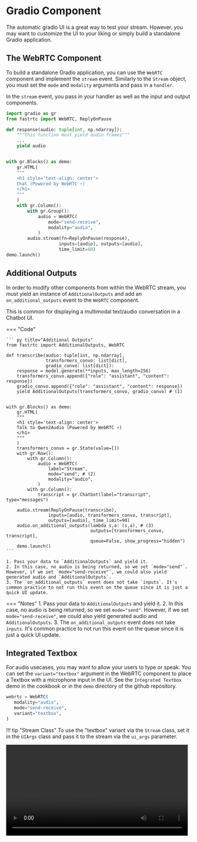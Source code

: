 # Gradio Component

The automatic gradio UI is a great way to test your stream. However, you may want to customize the UI to your liking or simply build a standalone Gradio application. 

## The WebRTC Component

To build a standalone Gradio application, you can use the `WebRTC` component and implement the `stream` event.
Similarly to the `Stream` object, you must set the `mode` and `modality` arguments and pass in a `handler`.

In the `stream` event, you pass in your handler as well as the input and output components.

``` py
import gradio as gr
from fastrtc import WebRTC, ReplyOnPause

def response(audio: tuple[int, np.ndarray]):
    """This function must yield audio frames"""
    ...
    yield audio


with gr.Blocks() as demo:
    gr.HTML(
    """
    <h1 style='text-align: center'>
    Chat (Powered by WebRTC ⚡️)
    </h1>
    """
    )
    with gr.Column():
        with gr.Group():
            audio = WebRTC(
                mode="send-receive",
                modality="audio",
            )
        audio.stream(fn=ReplyOnPause(response),
                    inputs=[audio], outputs=[audio],
                    time_limit=60)
demo.launch()
```

## Additional Outputs

In order to modify other components from within the WebRTC stream, you must yield an instance of `AdditionalOutputs` and add an `on_additional_outputs` event to the `WebRTC` component.

This is common for displaying a multimodal text/audio conversation in a Chatbot UI.

=== "Code"

    ``` py title="Additional Outputs"
    from fastrtc import AdditionalOutputs, WebRTC

    def transcribe(audio: tuple[int, np.ndarray],
                   transformers_convo: list[dict],
                   gradio_convo: list[dict]):
        response = model.generate(**inputs, max_length=256)
        transformers_convo.append({"role": "assistant", "content": response})
        gradio_convo.append({"role": "assistant", "content": response})
        yield AdditionalOutputs(transformers_convo, gradio_convo) # (1)


    with gr.Blocks() as demo:
        gr.HTML(
        """
        <h1 style='text-align: center'>
        Talk to Qwen2Audio (Powered by WebRTC ⚡️)
        </h1>
        """
        )
        transformers_convo = gr.State(value=[])
        with gr.Row():
            with gr.Column():
                audio = WebRTC(
                    label="Stream",
                    mode="send", # (2)
                    modality="audio",
                )
            with gr.Column():
                transcript = gr.Chatbot(label="transcript", type="messages")

        audio.stream(ReplyOnPause(transcribe),
                    inputs=[audio, transformers_convo, transcript],
                    outputs=[audio], time_limit=90)
        audio.on_additional_outputs(lambda s,a: (s,a), # (3)
                                    outputs=[transformers_convo, transcript],
                                    queue=False, show_progress="hidden")
        demo.launch()
    ```
    
    1. Pass your data to `AdditionalOutputs` and yield it.
    2. In this case, no audio is being returned, so we set `mode="send"`. However, if we set `mode="send-receive"`, we could also yield generated audio and `AdditionalOutputs`.
    3. The `on_additional_outputs` event does not take `inputs`. It's common practice to not run this event on the queue since it is just a quick UI update.
=== "Notes"
    1. Pass your data to `AdditionalOutputs` and yield it.
    2. In this case, no audio is being returned, so we set `mode="send"`. However, if we set `mode="send-receive"`, we could also yield generated audio and `AdditionalOutputs`.
    3. The `on_additional_outputs` event does not take `inputs`. It's common practice to not run this event on the queue since it is just a quick UI update.


## Integrated Textbox

For audio usecases, you may want to allow your users to type or speak. You can set the `variant="textbox"` argument in the WebRTC component to place a Textbox with a microphone input in the UI. See the `Integrated Textbox` demo in the cookbook or in the `demo` directory of the github repository.

 ``` py
webrtc = WebRTC(
    modality="audio",
    mode="send-receive",
    variant="textbox",
)
 ```


!!! tip "Stream Class"
    To use the "textbox" variant via the `Stream` class, set it in the `UIArgs` class and pass it to the stream via the `ui_args` parameter.


<video width=98% src="https://github.com/user-attachments/assets/35c982a1-4a58-4947-af89-7ff287070ef5" controls style="text-align: center"></video>
